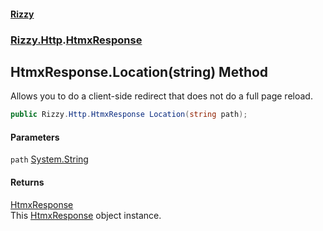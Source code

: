 #### [Rizzy](index 'index')
### [Rizzy.Http](Rizzy.Http 'Rizzy.Http').[HtmxResponse](Rizzy.Http.HtmxResponse 'Rizzy.Http.HtmxResponse')

## HtmxResponse.Location(string) Method

Allows you to do a client-side redirect that does not do a full page reload.

```csharp
public Rizzy.Http.HtmxResponse Location(string path);
```
#### Parameters

<a name='Rizzy.Http.HtmxResponse.Location(string).path'></a>

`path` [System.String](https://docs.microsoft.com/en-us/dotnet/api/System.String 'System.String')

#### Returns
[HtmxResponse](Rizzy.Http.HtmxResponse 'Rizzy.Http.HtmxResponse')  
This [HtmxResponse](Rizzy.Http.HtmxResponse 'Rizzy.Http.HtmxResponse') object instance.